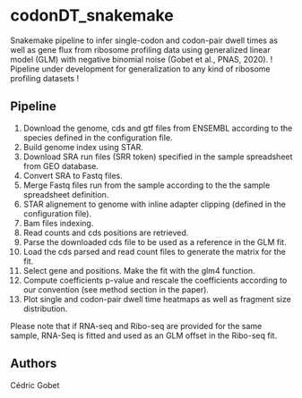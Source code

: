# codonDT_snakemake
Snakemake pipeline to infer single-codon and codon-pair dwell times as well as gene flux from ribosome profiling data using generalized linear model (GLM) with negative binomial noise (Gobet et al., PNAS, 2020). ! Pipeline under development for generalization to any kind of ribosome profiling datasets !

## Pipeline

1. Download the genome, cds and gtf files from ENSEMBL according to the species defined in the configuration file.
2. Build genome index using STAR.
3. Download SRA run files (SRR token) specified in the sample spreadsheet from GEO database.
4. Convert SRA to Fastq files.
5. Merge Fastq files run from the sample according to the the sample spreadsheet definition.
6. STAR alignement to genome with inline adapter clipping (defined in the configuration file).
7. Bam files indexing.
8. Read counts and cds positions are retrieved.
9. Parse the downloaded cds file to be used as a reference in the GLM fit.
10. Load the cds parsed and read count files to generate the matrix for the fit.
11. Select gene and positions. Make the fit with the glm4 function.
12. Compute coefficients p-value and rescale the coefficients according to our convention (see method section in the paper).
13. Plot single and codon-pair dwell time heatmaps as well as fragment size distribution.

Please note that if RNA-seq and Ribo-seq are provided for the same sample, RNA-Seq is fitted and used as an GLM offset in the Ribo-seq fit. 
## Authors
Cédric Gobet
